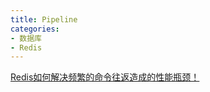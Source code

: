```yaml
---
title: Pipeline
categories: 
- 数据库
- Redis
---
```


[Redis如何解决频繁的命令往返造成的性能瓶颈！](https://mp.weixin.qq.com/s/HDBD5iUwzrMGT9mscTARTA)

